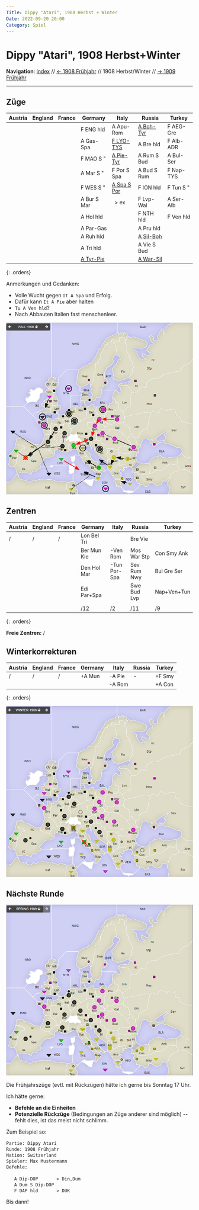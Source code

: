 ```yaml
---
Title: Dippy "Atari", 1908 Herbst + Winter
Date: 2022-09-20 20:00
Category: Spiel
---
```


# Dippy "Atari", 1908 Herbst+Winter

**Navigation**: [index](index.md) // [<- 1908 Frühjahr](dippy-a1908f.md) // 1908 Herbst/Winter //  [-> 1909 Frühjahr](dippy-a1909f.md) 

---

## Züge

| Austria | England | France | Germany          | Italy              | Russia           | Turkey     |
|---------|---------|--------|------------------|--------------------|------------------|------------|
 |         |         |        | F ENG hld        | A Apu-Rom          | <u>A Boh-Tyr</u> | F AEG-Gre  |
 |         |         |        | A Gas-Spa        | <u>F LYO-TYS</u>   | A Bre hld        | F Alb-ADR  |
 |         |         |        | F MAO S "        | <u>A Pie-Tyr</u>   | A Rum S Bud      | A Bul-Ser  |
 |         |         |        | A Mar S "        | F Por S Spa        | A Bud S Rum      | F Nap-TYS  |
 |         |         |        | F WES S "        | <u>A Spa S Por</u> | F ION hld        | F Tun S "  |
 |         |         |        | A Bur S Mar      | &nbsp; &gt; ex     | F Lvp-Wal        | A Ser-Alb  |
 |         |         |        | A Hol hld        |                    | F NTH hld        | F Ven hld  |
 |         |         |        | A Par-Gas        |                    | A Pru hld        |            |
 |         |         |        | A Ruh hld        |                    | <u>A Sil-Boh</u> |            |
 |         |         |        | A Tri hld        |                    | A Vie S Bud      |            |
 |         |         |        | <u>A Tyr-Pie</u> |                    | <u>A War-Sil</u> |            |
{: .orders}

Anmerkungen und Gedanken: 

* Volle Wucht gegen `It A Spa` und Erfolg.
* Dafür kann `It A Pie` aber halten
* `Tu A Ven hld`? 
* Nach Abbauten Italien fast menschenleer.
 
![Züge](images/a1908h-1.png)


## Zentren

| Austria | England | France | Germany     | Italy       | Russia      | Turkey      |
|---------|---------|--------|-------------|-------------|-------------|-------------|
| /       | /       | /      | Lon Bel Tri |             | Bre Vie     |             |
|         |         |        | Ber Mun Kie |-Ven Rom     | Mos War Stp | Con Smy Ank |
|         |         |        | Den Hol Mar |-Tun Por-Spa | Sev Rum Nwy | Bul Gre Ser |
|         |         |        | Edi Par+Spa |             | Swe Bud Lvp | Nap+Ven+Tun |
|         |         |        |             |             |             |             |
|         |         |        | /12         | /2          | /11         | /9          |
{: .orders}

**Freie Zentren:** 
/

## Winterkorrekturen


| Austria     | England | France | Germany | Italy  | Russia | Turkey |
|-------------|---------|--------|---------|--------|--------|--------|
| /           | /       | /      | +A Mun  | -A Pie | -      | +F Smy |
|             |         |        |         | -A Rom |        | +A Con |
{: .orders}

![Neue Situation](images/a1908h-2.png)

## Nächste Runde

![Neue Situation](images/a1908h-3.png)

Die Frühjahrszüge (evtl. mit Rückzügen) hätte ich gerne bis Sonntag 17 Uhr.

Ich hätte gerne:

 * **Befehle an die Einheiten**
 * **Potenzielle Rückzüge** (Bedingungen an Züge anderer sind möglich) -- fehlt dies, ist das meist nicht schlimm.

Zum Beispiel so:

    Partie: Dippy Atari
    Runde: 1908 Frühjahr
    Nation: Switzerland
    Spieler: Max Mustermann
    Befehle:

       A Dip-DOP       > Din,Dum
       A Dum S Dip-DOP
       F DAP hld       > DUK

Bis dann!

